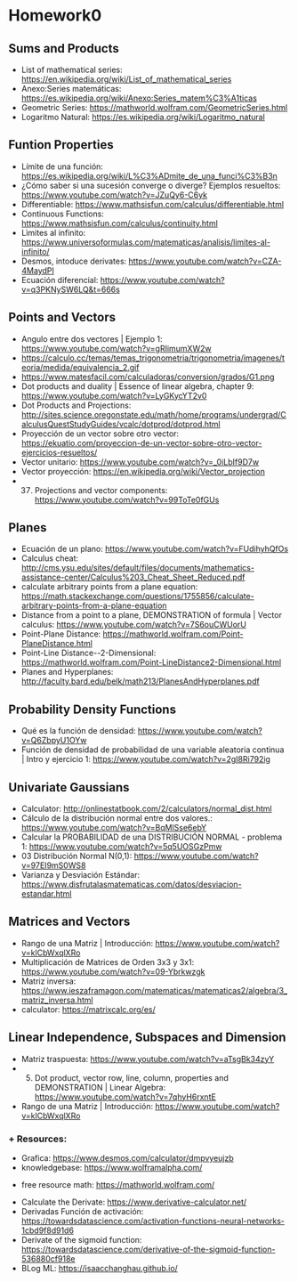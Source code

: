 # Homework0

## Sums and Products
- List of mathematical series: https://en.wikipedia.org/wiki/List_of_mathematical_series
- Anexo:Series matemáticas: https://es.wikipedia.org/wiki/Anexo:Series_matem%C3%A1ticas
- Geometric Series: https://mathworld.wolfram.com/GeometricSeries.html
- Logaritmo Natural: https://es.wikipedia.org/wiki/Logaritmo_natural

## Funtion Properties
- Límite de una función: https://es.wikipedia.org/wiki/L%C3%ADmite_de_una_funci%C3%B3n
- ¿Cómo saber si una sucesión converge o diverge? Ejemplos resueltos: https://www.youtube.com/watch?v=JZuQy6-C6yk
- Differentiable: https://www.mathsisfun.com/calculus/differentiable.html
- Continuous Functions: https://www.mathsisfun.com/calculus/continuity.html
- Lìmites al infinito: https://www.universoformulas.com/matematicas/analisis/limites-al-infinito/
- Desmos, intoduce derivates: https://www.youtube.com/watch?v=CZA-4MaydPI
- Ecuación diferencial: https://www.youtube.com/watch?v=q3PKNySW6LQ&t=666s

## Points and Vectors
- Angulo entre dos vectores | Ejemplo 1: https://www.youtube.com/watch?v=gRIimumXW2w
- https://calculo.cc/temas/temas_trigonometria/trigonometria/imagenes/teoria/medida/equivalencia_2.gif
- https://www.matesfacil.com/calculadoras/conversion/grados/G1.png
- Dot products and duality | Essence of linear algebra, chapter 9: https://www.youtube.com/watch?v=LyGKycYT2v0
- Dot Products and Projections: http://sites.science.oregonstate.edu/math/home/programs/undergrad/CalculusQuestStudyGuides/vcalc/dotprod/dotprod.html
- Proyección de un vector sobre otro vector: https://ekuatio.com/proyeccion-de-un-vector-sobre-otro-vector-ejercicios-resueltos/
- Vector unitario: https://www.youtube.com/watch?v=_0iLbIf9D7w
- Vector proyección: https://en.wikipedia.org/wiki/Vector_projection
- 37. Projections and vector components: https://www.youtube.com/watch?v=99ToTe0fGUs

## Planes
- Ecuación de un plano: https://www.youtube.com/watch?v=FUdihyhQfOs
- Calculus cheat: http://cms.ysu.edu/sites/default/files/documents/mathematics-assistance-center/Calculus%203_Cheat_Sheet_Reduced.pdf
- calculate arbitrary points from a plane equation: https://math.stackexchange.com/questions/1755856/calculate-arbitrary-points-from-a-plane-equation
- Distance from a point to a plane, DEMONSTRATION of formula | Vector calculus: https://www.youtube.com/watch?v=7S6ouCWUorU
- Point-Plane Distance: https://mathworld.wolfram.com/Point-PlaneDistance.html
- Point-Line Distance--2-Dimensional: https://mathworld.wolfram.com/Point-LineDistance2-Dimensional.html
- Planes and Hyperplanes: http://faculty.bard.edu/belk/math213/PlanesAndHyperplanes.pdf

## Probability Density Functions
- Qué es la función de densidad: https://www.youtube.com/watch?v=Q6ZbpyU1OYw
- Función de densidad de probabilidad de una variable aleatoria continua | Intro y ejercicio 1: https://www.youtube.com/watch?v=2gI8Ri792ig

## Univariate Gaussians
- Calculator: http://onlinestatbook.com/2/calculators/normal_dist.html
- Cálculo de la distribución normal entre dos valores.: https://www.youtube.com/watch?v=BqMlSse6ebY
- Calcular la PROBABILIDAD de una DISTRIBUCIÓN NORMAL - problema 1: https://www.youtube.com/watch?v=5q5UOSGzPmw
- 03 Distribución Normal N(0,1): https://www.youtube.com/watch?v=97EI9mS0WS8
- Varianza y Desviación Estándar: https://www.disfrutalasmatematicas.com/datos/desviacion-estandar.html

## Matrices and Vectors
- Rango de una Matriz | Introducción: https://www.youtube.com/watch?v=klCbWxqlXRo
- Multiplicación de Matrices de Orden 3x3 y 3x1: https://www.youtube.com/watch?v=09-Ybrkwzgk
- Matriz inversa: https://www.ieszaframagon.com/matematicas/matematicas2/algebra/3_matriz_inversa.html
- calculator: https://matrixcalc.org/es/

## Linear Independence, Subspaces and Dimension
- Matriz traspuesta: https://www.youtube.com/watch?v=aTsgBk34zyY
- 05. Dot product, vector row, line, column, properties and DEMONSTRATION | Linear Algebra: https://www.youtube.com/watch?v=7qhyH6rxntE
- Rango de una Matriz | Introducción: https://www.youtube.com/watch?v=klCbWxqlXRo

### + Resources:
* Grafica: https://www.desmos.com/calculator/dmpvyeujzb
* knowledgebase: https://www.wolframalpha.com/
- free resource math: https://mathworld.wolfram.com/
* Calculate the Derivate: https://www.derivative-calculator.net/
* Derivadas Función de activación: https://towardsdatascience.com/activation-functions-neural-networks-1cbd9f8d91d6
* Derivate of the sigmoid function: https://towardsdatascience.com/derivative-of-the-sigmoid-function-536880cf918e
* BLog ML: https://isaacchanghau.github.io/
